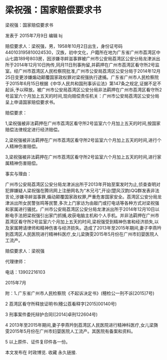 # 梁祝强：国家赔偿要求书

梁祝强：国家赔偿要求书

发表于 2015年7月9日 编辑 bj

赔偿要求人：梁祝强，男，1958年10月2日出生，身份证号码440103195810024530，汉族，初中文化，户籍所在地为广东省广州市荔湾区中山七路189号803房，因涉嫌寻衅滋事罪被广州市公安局荔湾区公安分局龙津派出所于2014年12月10日拘传,同月11日刑事拘留,并羁押在广州市荔湾区看守所2号监室。经广州市荔湾区人民检察院批准,广州市公安局荔湾区公安分局于2014年12月25日变更涉嫌煽动颠覆国家政权罪对梁祝强执行逮捕。广东省广州市人民检察院于2015年6月15日根据《中华人民共和国刑事诉讼法》第147条之规定,证据不足不起诉,予以释放。被广州市公安局荔湾区公安分局非法羁押在广州市荔湾区看守所2号监室六个月加上五天的时间,现向赔偿责任机关：广州市公安局荔湾区公安分局呈上申请国家赔偿要求书。



赔偿要求：

1,梁祝强被非法羁押在广州市荔湾区看守所2号监室六个月加上五天的时间,按国家赔偿法律规定进行经济赔偿。

2,梁祝强被非法羁押在广州市荔湾区看守所2号监室六个月加上五天的时间,进行个人精神伤害赔偿。

3,梁祝强被非法羁押在广州市荔湾区看守所2号监室六个月加上五天的时间,进行家属精神伤害赔偿。

事实与理由：

广州市公安局荔湾区公安分局龙津派出所于2013年开始至案发时为止,侦查查明对犯罪嫌疑人梁祝强在腾讯网上注册网名为“木兄弓”,开设(楚风汉韵)QQ群发表非法言论,涉嫌寻衅滋事罪,煽动颠覆国家政权罪,严重危害国家安全。荔湾区公安分局龙津派出所女民警张鸣等民警,多次上门家访为由敲门或打电话等各种方式对梁祝强和家属进行骚扰。广州市公安局荔湾区公安分局龙津派出所于2014年12月10日以断电手法把梁祝强引出家门抓捕,收获电脑主机和个人手机。并非法羁押在广州市荔湾区看守所2号监室六个月加上五天的时间,梁祝强受到精神伤害和经济损失,以及家属聘请律师和精神伤害与经济损失。造成了2013年至2015年期间,妻子李燕玪到荔湾区人民医院进行精神科医疗,女儿梁旖雯2015年5月份在广州市妇婴医院人工流产。



赔偿要求人：梁祝强

代理律师：

电话：13902216103

2015年7月



附：1､广东省广州市人民检察院《不起诉决定书》(穂检公一刑不诉[2015]7号)



2 荔湾区看守所释放证明书(穂公荔看释字[2015]00140号)



3 刑事案件委托辩护合同([2014]卓刑122604号)



4 2013年至2015年期间,妻子李燕玪到荔湾区人民医院进行精神科医疗,女儿梁旖雯2015年5月份在广州市妇婴医院人工流产。其医院有备案和资料。



5 以上原件、证件复印件各一份。

本文发布在 时政博览. 收藏 永久链接.